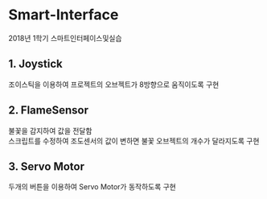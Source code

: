 # Smart-Interface

2018년 1학기 스마트인터페이스및실습   


## 1. Joystick
조이스틱을 이용하여 프로젝트의 오브젝트가 8방향으로 움직이도록 구현   

## 2. FlameSensor
불꽃을 감지하여 값을 전달함   
스크립트를 수정하여 조도센서의 값이 변하면 불꽃 오브젝트의 개수가 달라지도록 구현

## 3. Servo Motor
두개의 버튼을 이용하여 Servo Motor가 동작하도록 구현
